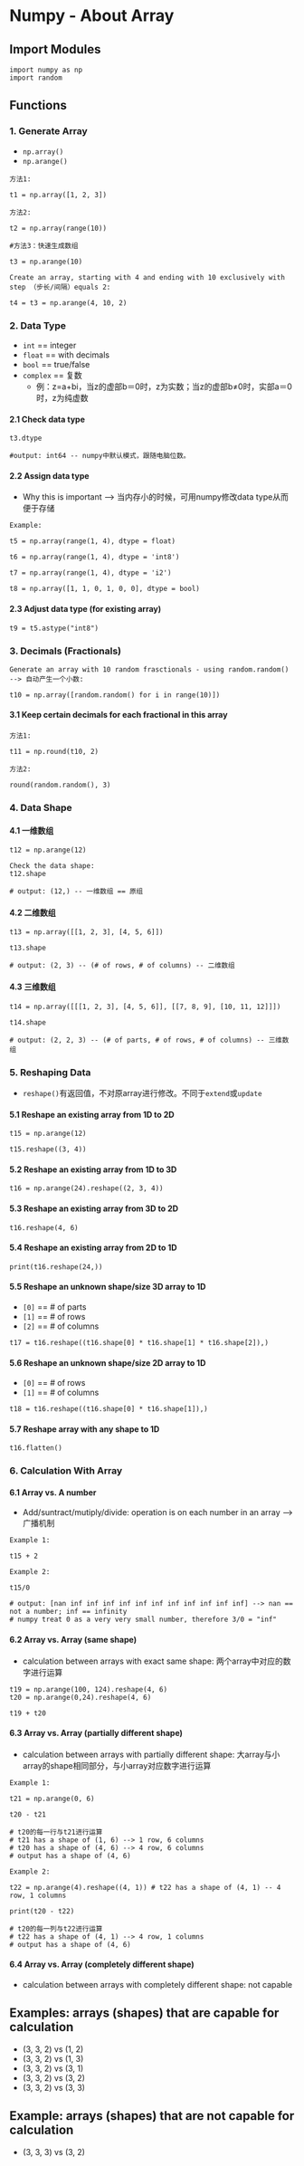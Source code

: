 # Numpy - About Array

## Import Modules
```
import numpy as np
import random
```

## Functions
### 1. Generate Array
- ```np.array()```
- ```np.arange()```
```
方法1:

t1 = np.array([1, 2, 3])
```
```
方法2: 

t2 = np.array(range(10))
```
```
#方法3：快速生成数组

t3 = np.arange(10)
```
```
Create an array, starting with 4 and ending with 10 exclusively with step （步长/间隔）equals 2:

t4 = t3 = np.arange(4, 10, 2) 
```

### 2. Data Type
- ```int``` == integer
- ```float``` == with decimals
- ```bool``` == true/false
- ```complex``` == 复数
    - 例：z=a+bi，当z的虚部b＝0时，z为实数；当z的虚部b≠0时，实部a＝0时，z为纯虚数

#### 2.1 Check data type
```
t3.dtype

#output: int64 -- numpy中默认模式，跟随电脑位数。
```

#### 2.2 Assign data type
- Why this is important --> 当内存小的时候，可用numpy修改data type从而便于存储
```
Example: 

t5 = np.array(range(1, 4), dtype = float)

t6 = np.array(range(1, 4), dtype = 'int8')

t7 = np.array(range(1, 4), dtype = 'i2')

t8 = np.array([1, 1, 0, 1, 0, 0], dtype = bool)
```

#### 2.3 Adjust data type (for existing array)
```
t9 = t5.astype("int8")
```

### 3. Decimals (Fractionals) 
```
Generate an array with 10 random frasctionals - using random.random() --> 自动产生一个小数:

t10 = np.array([random.random() for i in range(10)])
```

#### 3.1 Keep certain decimals for each fractional in this array 
```
方法1:

t11 = np.round(t10, 2)
```
```
方法2:

round(random.random(), 3)
```

### 4. Data Shape 
#### 4.1 一维数组
```
t12 = np.arange(12)

Check the data shape:
t12.shape

# output: (12,) -- 一维数组 == 原组
```

#### 4.2 二维数组
```
t13 = np.array([[1, 2, 3], [4, 5, 6]])

t13.shape 

# output: (2, 3) -- (# of rows, # of columns) -- 二维数组
```

#### 4.3 三维数组
```
t14 = np.array([[[1, 2, 3], [4, 5, 6]], [[7, 8, 9], [10, 11, 12]]])

t14.shape

# output: (2, 2, 3) -- (# of parts, # of rows, # of columns) -- 三维数组
```

### 5. Reshaping Data 
- ```reshape()```有返回值，不对原array进行修改。不同于```extend```或```update```

#### 5.1 Reshape an existing array from 1D to 2D
```
t15 = np.arange(12)

t15.reshape((3, 4))
```
#### 5.2 Reshape an existing array from 1D to 3D
```
t16 = np.arange(24).reshape((2, 3, 4))
```
#### 5.3 Reshape an existing array from 3D to 2D
```
t16.reshape(4, 6)
```
#### 5.4 Reshape an existing array from 2D to 1D
```
print(t16.reshape(24,))
```
#### 5.5 Reshape an unknown shape/size 3D array to 1D
- ```[0]``` == # of parts
- ```[1]``` == # of rows
- ```[2]``` == # of columns
```
t17 = t16.reshape((t16.shape[0] * t16.shape[1] * t16.shape[2]),) 
```
#### 5.6 Reshape an unknown shape/size 2D array to 1D
- ```[0]``` == # of rows
- ```[1]``` == # of columns
```
t18 = t16.reshape((t16.shape[0] * t16.shape[1]),) 
```
#### 5.7 Reshape array with any shape to 1D 
```
t16.flatten()
```

### 6. Calculation With Array

#### 6.1 Array vs. A number
- Add/suntract/mutiply/divide: operation is on each number in an array --> 广播机制
```
Example 1: 

t15 + 2
```
```
Example 2: 

t15/0

# output: [nan inf inf inf inf inf inf inf inf inf inf inf] --> nan == not a number; inf == infinity 
# numpy treat 0 as a very very small number, therefore 3/0 = "inf"
```
#### 6.2 Array vs. Array (same shape)
- calculation between arrays with exact same shape: 两个array中对应的数字进行运算
```
t19 = np.arange(100, 124).reshape(4, 6)
t20 = np.arange(0,24).reshape(4, 6)
```
```
t19 + t20
```
#### 6.3 Array vs. Array (partially different shape)
- calculation between arrays with partially different shape: 大array与小array的shape相同部分，与小array对应数字进行运算
```
Example 1: 

t21 = np.arange(0, 6)

t20 - t21

# t20的每一行与t21进行运算  
# t21 has a shape of (1, 6) --> 1 row, 6 columns
# t20 has a shape of (4, 6) --> 4 row, 6 columns
# output has a shape of (4, 6)
```
```
Example 2: 

t22 = np.arange(4).reshape((4, 1)) # t22 has a shape of (4, 1) -- 4 row, 1 columns 
    
print(t20 - t22)  

# t20的每一列与t22进行运算  
# t22 has a shape of (4, 1) --> 4 row, 1 columns 
# output has a shape of (4, 6)
```

#### 6.4 Array vs. Array (completely different shape)
- calculation between arrays with completely different shape: not capable 

## Examples: arrays (shapes) that are capable for calculation 
- (3, 3, 2) vs (1, 2)
- (3, 3, 2) vs (1, 3)
- (3, 3, 2) vs (3, 1)
- (3, 3, 2) vs (3, 2)
- (3, 3, 2) vs (3, 3)


## Example: arrays (shapes) that are not capable for calculation 
- (3, 3, 3) vs (3, 2)

